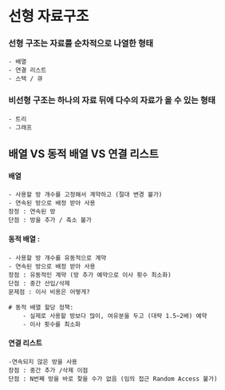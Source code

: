 # 선형 자료구조

### 선형 구조는 자료를 순차적으로 나열한 형태
    - 배열
    - 연결 리스트
    - 스택 / 큐

### 비선형 구조는 하나의 자료 뒤에 다수의 자료가 올 수 있는 형태
    - 트리
    - 그래프


## 배열 VS 동적 배열 VS 연결 리스트

#### 배열

    - 사용할 방 개수를 고정해서 계약하고 (절대 변경 불가)
    - 연속된 방으로 배정 받아 사용
    장정 : 연속된 방
    단점 : 방을 추가 / 축소 불가

#### 동적 배열 :
   
    - 사용할 방 개수를 유동적으로 계약
    - 연속된 방으로 배정 받아 사용
    장점 : 유동적인 계약 (방 추가 예약으로 이사 횟수 최소화)
    단점 : 중간 산입/삭제
    문제점 : 이사 비용은 어떻게?
    
    # 동적 배열 할당 정책:
        - 실제로 사용할 방보다 많이, 여유분을 두고 (대략 1.5~2배) 예약
        - 이사 횟수를 최소화

#### 연결 리스트    
    
    -연속되지 않은 방을 사용
    장점 : 중간 추가 /삭제 이점
    단점 : N번째 방을 바로 찾을 수가 없음 (임의 접근 Random Access 불가)
    

